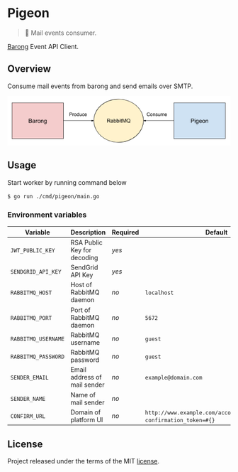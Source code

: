 # Pigeon

> :incoming_envelope: Mail events consumer.

[Barong](https://www.github.com/rubykube/barong) Event API Client.

## Overview

Consume mail events from barong and send emails over SMTP.

![Overview](./resources/overview.png)

## Usage

Start worker by running command below

```sh
$ go run ./cmd/pigeon/main.go
```

### Environment variables

| Variable            | Description                  | Required | Default                  |
|---------------------|------------------------------|----------|--------------------------|
| `JWT_PUBLIC_KEY`    | RSA Public Key for decoding  | *yes*    |                          |
| `SENDGRID_API_KEY`  | SendGrid API Key             | *yes*    |                          |
| `RABBITMQ_HOST`     | Host of RabbitMQ daemon      | *no*     | `localhost`              |
| `RABBITMQ_PORT`     | Port of RabbitMQ daemon      | *no*     | `5672`                   |
| `RABBITMQ_USERNAME` | RabbitMQ username            | *no*     | `guest`                  |
| `RABBITMQ_PASSWORD` | RabbitMQ password            | *no*     | `guest`                  |
| `SENDER_EMAIL`      | Email address of mail sender | *no*     | `example@domain.com`     |
| `SENDER_NAME `      | Name of mail sender          | *no*     |                          |
| `CONFIRM_URL`       | Domain of platform UI        | *no*     | `http://www.example.com/accounts/confirmation?confirmation_token=#{}` |

## License

Project released under the terms of the MIT [license](./LICENSE).
